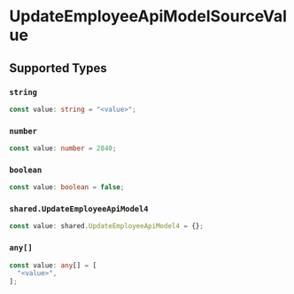 # UpdateEmployeeApiModelSourceValue


## Supported Types

### `string`

```typescript
const value: string = "<value>";
```

### `number`

```typescript
const value: number = 2840;
```

### `boolean`

```typescript
const value: boolean = false;
```

### `shared.UpdateEmployeeApiModel4`

```typescript
const value: shared.UpdateEmployeeApiModel4 = {};
```

### `any[]`

```typescript
const value: any[] = [
  "<value>",
];
```

